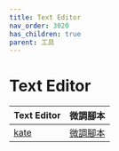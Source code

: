 ```yaml
---
title: Text Editor
nav_order: 3020
has_children: true
parent: 工具
---
```



# Text Editor

| Text Editor | 微調腳本 |
| --- | --- |
| [kate](https://samwhelp.github.io/note-about-kde/read/subject/tool/text-editor/kate.html) | [微調腳本](https://github.com/samwhelp/note-about-kde/tree/gh-pages/_demo/prototype/tool/kate) |
